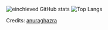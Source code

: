 <!--
**einchieved/einchieved** is a ✨ _special_ ✨ repository because its `README.md` (this file) appears on your GitHub profile.

Here are some ideas to get you started:

- 🔭 I’m currently working on ...
- 🌱 I’m currently learning ...
- 👯 I’m looking to collaborate on ...
- 🤔 I’m looking for help with ...
- 💬 Ask me about ...
- 📫 How to reach me: ...
- 😄 Pronouns: ...
- ⚡ Fun fact: ...
-->

![einchieved GitHub stats](https://github-readme-stats.vercel.app/api?username=einchieved&show_icons=true&theme=dark)
![Top Langs](https://github-readme-stats.vercel.app/api/top-langs/?username=einchieved&hide=hlsl,glsl,shaderlab&layout=compact&langs_count=5&theme=dark)

Credits: [anuraghazra](https://github.com/anuraghazra/github-readme-stats)
